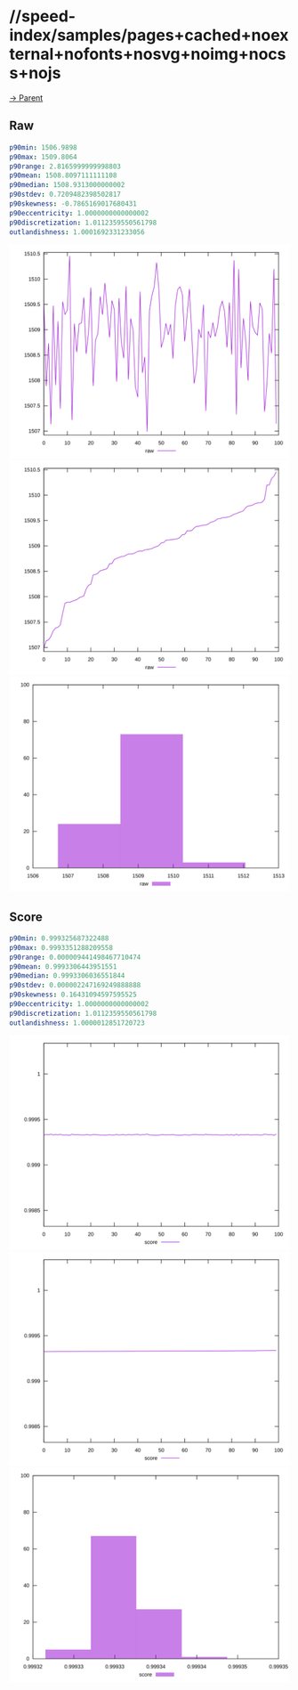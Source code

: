 
# //speed-index/samples/pages+cached+noexternal+nofonts+nosvg+noimg+nocss+nojs

[→ Parent](../..)


## Raw


```yaml
p90min: 1506.9898
p90max: 1509.8064
p90range: 2.8165999999998803
p90mean: 1508.8097111111108
p90median: 1508.9313000000002
p90stdev: 0.7209482398502817
p90skewness: -0.7865169017680431
p90eccentricity: 1.0000000000000002
p90discretization: 1.0112359550561798
outlandishness: 1.0001692331233056

```

![PLOT: raw-values](./raw/values.svg)![PLOT: raw-sorted](./raw/sorted.svg)![PLOT: raw-histogram](./raw/histogram.svg)
## Score


```yaml
p90min: 0.999325687322488
p90max: 0.9993351288209558
p90range: 0.000009441498467710474
p90mean: 0.9993306443951551
p90median: 0.9993306036551844
p90stdev: 0.000002247169249888888
p90skewness: 0.16431094597595525
p90eccentricity: 1.0000000000000002
p90discretization: 1.0112359550561798
outlandishness: 1.0000012851720723

```

![PLOT: score-values](./score/values.svg)![PLOT: score-sorted](./score/sorted.svg)![PLOT: score-histogram](./score/histogram.svg)